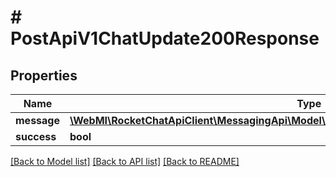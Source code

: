 # # PostApiV1ChatUpdate200Response

## Properties

Name | Type | Description | Notes
------------ | ------------- | ------------- | -------------
**message** | [**\WebMI\RocketChatApiClient\MessagingApi\Model\PostApiV1ChatUpdate200ResponseMessage**](PostApiV1ChatUpdate200ResponseMessage.md) |  | [optional]
**success** | **bool** |  | [optional]

[[Back to Model list]](../../README.md#models) [[Back to API list]](../../README.md#endpoints) [[Back to README]](../../README.md)
